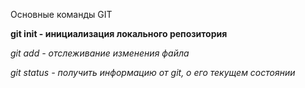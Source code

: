 Основные команды GIT

**git init - инициализация локального репозитория**

_git add - отслеживание изменения файла_

_git status - получить информацию от git, о его текущем состоянии_
